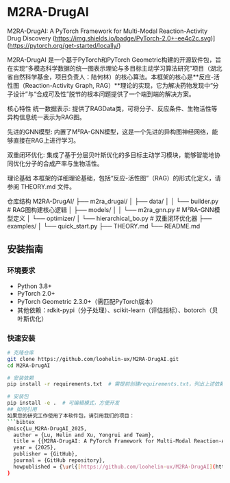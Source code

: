 # M2RA-DrugAI
M2RA-DrugAI: A PyTorch Framework for Multi-Modal Reaction-Activity Drug Discovery
(https://img.shields.io/badge/PyTorch-2.0+-ee4c2c.svg)](https://pytorch.org/get-started/locally/)

M2RA-DrugAI 是一个基于PyTorch和PyTorch Geometric构建的开源软件包，旨在实现“多模态科学数据的统一图表示理论与多目标主动学习算法研究”项目（湖北省自然科学基金，项目负责人：陆何林）的核心算法。本框架的核心是**反应-活性图（Reaction-Activity Graph, RAG）**理论的实现，它为解决药物发现中“分子设计”与“合成可及性”脱节的根本问题提供了一个端到端的解决方案。

核心特性
统一数据表示: 提供了RAGData类，可将分子、反应条件、生物活性等异构信息统一表示为RAG图。

先进的GNN模型: 内置了M²RA-GNN模型，这是一个先进的异构图神经网络，能够直接在RAG上进行学习。

双重闭环优化: 集成了基于分层贝叶斯优化的多目标主动学习模块，能够智能地协同优化分子的合成产率与生物活性。

理论基础
本框架的详细理论基础，包括“反应-活性图”（RAG）的形式化定义，请参阅 THEORY.md 文件。

仓库结构
M2RA-DrugAI/ ├── m2ra_drugai/ │ ├── data/ │ │ └── builder.py # RAG图构建核心逻辑 │ ├── models/ │ │ └── m2ra_gnn.py # M²RA-GNN模型定义 │ └── optimizer/ │ └── hierarchical_bo.py # 双重闭环优化器 ├── examples/ │ └── quick_start.py ├── THEORY.md └── README.md

## 安装指南
### 环境要求
- Python 3.8+
- PyTorch 2.0+
- PyTorch Geometric 2.3.0+（需匹配PyTorch版本）
- 其他依赖：rdkit-pypi（分子处理）、scikit-learn（评估指标）、botorch（贝叶斯优化）

### 快速安装
```bash
# 克隆仓库
git clone https://github.com/loohelin-ux/M2RA-DrugAI.git
cd M2RA-DrugAI

# 安装依赖
pip install -r requirements.txt  # 需提前创建requirements.txt，列出上述依赖

# 安装包
pip install -e .  # 可编辑模式，方便开发
## 如何引用
如果您的研究工作使用了本软件包，请引用我们的项目：
```bibtex
@misc{Lu_M2RA-DrugAI_2025,
  author = {Lu, Helin and Xu, Yongrui and Team},
  title = {{M2RA-DrugAI: A PyTorch Framework for Multi-Modal Reaction-Activity Drug Discovery}},
  year = {2025},
  publisher = {GitHub},
  journal = {GitHub repository},
  howpublished = {\url{[https://github.com/loohelin-ux/M2RA-DrugAI](https://github.com/loohelin-ux/M2RA-DrugAI)}}
}

